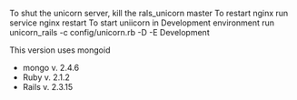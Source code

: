 To shut the unicorn server, kill the rals_unicorn master
To restart nginx run  service nginx restart
To start uniicorn in Development environment run  
   unicorn_rails -c config/unicorn.rb -D -E Development

This version uses mongoid 
* mongo v. 2.4.6 
* Ruby v. 2.1.2
* Rails v. 2.3.15
